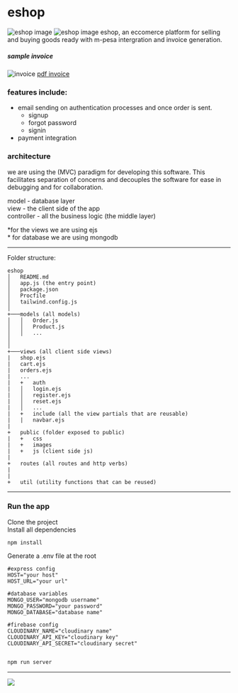 # eshop

![eshop image](./for_docs/cover.png)
![eshop image](./for_docs/add.png)
eshop, an eccomerce platform for selling and buying goods ready with m-pesa intergration and invoice generation.

##### sample invoice

![invoice](./for_docs/invoice.png)
[pdf invoice](./for_docs/invoice-623adee439435786c048c1ab.pdf)

### features include:

- email sending on authentication processes and once order is sent.
  - signup
  - forgot password
  - signin
- payment integration

### architecture

we are using the (MVC) paradigm for developing this software. This facilitates separation of concerns and decouples the software for ease in debugging and for collaboration.

model - database layer<br>
view - the client side of the app<br>
controller - all the business logic (the middle layer)<br>

\*for the views we are using ejs<br> \* for database we are using mongodb

---

Folder structure:

```
eshop
│   README.md
│   app.js (the entry point)
│   package.json
│   Procfile
│   tailwind.config.js
│
+───models (all models)
│   │   Order.js
│   │   Product.js
│   │   ...
│
│
+───views (all client side views)
|   shop.ejs
|   cart.ejs
|   orders.ejs
|   ...
|   +   auth
|   │   login.ejs
|   │   register.ejs
|   │   reset.ejs
|   │   ...
|   +   include (all the view partials that are reusable)
|   |   navbar.ejs
|
+   public (folder exposed to public)
|   +   css
|   +   images
|   +   js (client side js)
|
+   routes (all routes and http verbs)
|
|
+   util (utility functions that can be reused)
```

---

### Run the app

Clone the project<br>
Install all dependencies

```
npm install
```

Generate a .env file at the root

```
#express config
HOST="your host"
HOST_URL="your url"

#database variables
MONGO_USER="mongodb username"
MONGO_PASSWORD="your password"
MONGO_DATABASE="database name"

#firebase config
CLOUDINARY_NAME="cloudinary name"
CLOUDINARY_API_KEY="cloudinary key"
CLOUDINARY_API_SECRET="cloudinary secret"


```

```bash
npm run server
```

---

<img src="https://media4.giphy.com/media/l2YWxUulKOk8EM4gg/giphy.gif"/>
